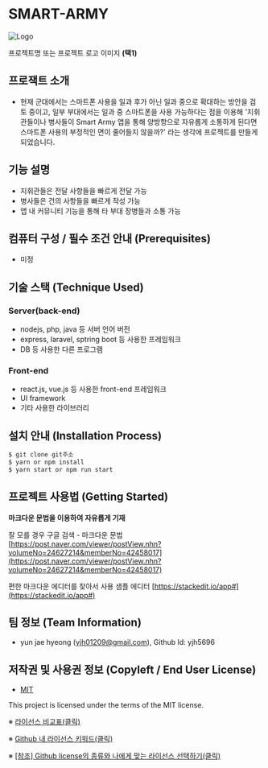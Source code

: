 # SMART-ARMY
![Logo](https://logosbynick.com/wp-content/uploads/2018/03/final-logo-example.png)

프로젝트명 또는 프로젝트 로고 이미지 **(택1)**

## 프로잭트 소개
- 현재 군대에서는 스마트폰 사용을 일과 후가 아닌 일과 중으로 확대하는 방안을 검토 중이고, 일부 부대에서는 일과 중 스마트폰을 사용 가능하다는 점을 이용해 '지휘관들이나 병사들이 Smart Army 앱을 통해 양방향으로 자유롭게 소통하게 된다면 스마트폰 사용의 부정적인 면이 줄어들지 않을까?' 라는 생각에 프로젝트를 만들게 되었습니다.

## 기능 설명
 - 지휘관들은 전달 사항들을 빠르게 전달 가능
 - 병사들은 건의 사항들을 빠르게 작성 가능
 - 앱 내 커뮤니티 기능을 통해 타 부대 장병들과 소통 가능

## 컴퓨터 구성 / 필수 조건 안내 (Prerequisites)
* 미정

## 기술 스택 (Technique Used) 
### Server(back-end)
 -  nodejs, php, java 등 서버 언어 버전 
 - express, laravel, sptring boot 등 사용한 프레임워크 
 - DB 등 사용한 다른 프로그램 
 
### Front-end
 -  react.js, vue.js 등 사용한 front-end 프레임워크 
 -  UI framework
 - 기타 사용한 라이브러리

## 설치 안내 (Installation Process)
```bash
$ git clone git주소
$ yarn or npm install
$ yarn start or npm run start
```

## 프로젝트 사용법 (Getting Started)
**마크다운 문법을 이용하여 자유롭게 기재**

잘 모를 경우
구글 검색 - 마크다운 문법
[https://post.naver.com/viewer/postView.nhn?volumeNo=24627214&memberNo=42458017](https://post.naver.com/viewer/postView.nhn?volumeNo=24627214&memberNo=42458017)

 편한 마크다운 에디터를 찾아서 사용
 샘플 에디터 [https://stackedit.io/app#](https://stackedit.io/app#)
 
## 팀 정보 (Team Information)
- yun jae hyeong (yjh01209@gmail.com), Github Id: yjh5696

## 저작권 및 사용권 정보 (Copyleft / End User License)
 * [MIT](https://github.com/osam2020-WEB/Sample-ProjectName-TeamName/blob/master/license.md)

This project is licensed under the terms of the MIT license.

※ [라이선스 비교표(클릭)](https://olis.or.kr/license/compareGuide.do)

※ [Github 내 라이선스 키워드(클릭)](https://docs.github.com/en/github/creating-cloning-and-archiving-repositories/creating-a-repository-on-github/licensing-a-repository)

※ [\[참조\] Github license의 종류와 나에게 맞는 라이선스 선택하기(클릭)](https://flyingsquirrel.medium.com/github-license%EC%9D%98-%EC%A2%85%EB%A5%98%EC%99%80-%EB%82%98%EC%97%90%EA%B2%8C-%EB%A7%9E%EB%8A%94-%EB%9D%BC%EC%9D%B4%EC%84%A0%EC%8A%A4-%EC%84%A0%ED%83%9D%ED%95%98%EA%B8%B0-ae29925e8ff4)
